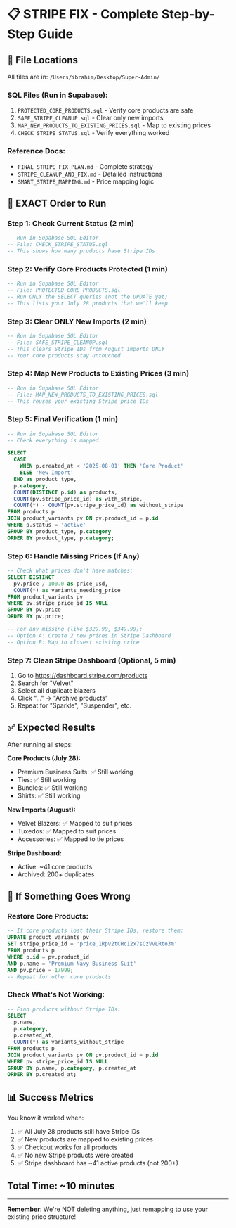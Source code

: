 # 📋 STRIPE FIX - Complete Step-by-Step Guide

## 📁 File Locations

All files are in: `/Users/ibrahim/Desktop/Super-Admin/`

### SQL Files (Run in Supabase):
1. `PROTECTED_CORE_PRODUCTS.sql` - Verify core products are safe
2. `SAFE_STRIPE_CLEANUP.sql` - Clear only new imports
3. `MAP_NEW_PRODUCTS_TO_EXISTING_PRICES.sql` - Map to existing prices
4. `CHECK_STRIPE_STATUS.sql` - Verify everything worked

### Reference Docs:
- `FINAL_STRIPE_FIX_PLAN.md` - Complete strategy
- `STRIPE_CLEANUP_AND_FIX.md` - Detailed instructions
- `SMART_STRIPE_MAPPING.md` - Price mapping logic

## 🎯 EXACT Order to Run

### Step 1: Check Current Status (2 min)
```sql
-- Run in Supabase SQL Editor
-- File: CHECK_STRIPE_STATUS.sql
-- This shows how many products have Stripe IDs
```

### Step 2: Verify Core Products Protected (1 min)
```sql
-- Run in Supabase SQL Editor
-- File: PROTECTED_CORE_PRODUCTS.sql
-- Run ONLY the SELECT queries (not the UPDATE yet)
-- This lists your July 28 products that we'll keep
```

### Step 3: Clear ONLY New Imports (2 min)
```sql
-- Run in Supabase SQL Editor
-- File: SAFE_STRIPE_CLEANUP.sql
-- This clears Stripe IDs from August imports ONLY
-- Your core products stay untouched
```

### Step 4: Map New Products to Existing Prices (3 min)
```sql
-- Run in Supabase SQL Editor
-- File: MAP_NEW_PRODUCTS_TO_EXISTING_PRICES.sql
-- This reuses your existing Stripe price IDs
```

### Step 5: Final Verification (1 min)
```sql
-- Run in Supabase SQL Editor
-- Check everything is mapped:

SELECT 
  CASE 
    WHEN p.created_at < '2025-08-01' THEN 'Core Product'
    ELSE 'New Import'
  END as product_type,
  p.category,
  COUNT(DISTINCT p.id) as products,
  COUNT(pv.stripe_price_id) as with_stripe,
  COUNT(*) - COUNT(pv.stripe_price_id) as without_stripe
FROM products p
JOIN product_variants pv ON pv.product_id = p.id
WHERE p.status = 'active'
GROUP BY product_type, p.category
ORDER BY product_type, p.category;
```

### Step 6: Handle Missing Prices (If Any)
```sql
-- Check what prices don't have matches:
SELECT DISTINCT
  pv.price / 100.0 as price_usd,
  COUNT(*) as variants_needing_price
FROM product_variants pv
WHERE pv.stripe_price_id IS NULL
GROUP BY pv.price
ORDER BY pv.price;

-- For any missing (like $329.99, $349.99):
-- Option A: Create 2 new prices in Stripe Dashboard
-- Option B: Map to closest existing price
```

### Step 7: Clean Stripe Dashboard (Optional, 5 min)
1. Go to https://dashboard.stripe.com/products
2. Search for "Velvet"
3. Select all duplicate blazers
4. Click "..." → "Archive products"
5. Repeat for "Sparkle", "Suspender", etc.

## ✅ Expected Results

After running all steps:

**Core Products (July 28):**
- Premium Business Suits: ✅ Still working
- Ties: ✅ Still working
- Bundles: ✅ Still working
- Shirts: ✅ Still working

**New Imports (August):**
- Velvet Blazers: ✅ Mapped to suit prices
- Tuxedos: ✅ Mapped to suit prices
- Accessories: ✅ Mapped to tie prices

**Stripe Dashboard:**
- Active: ~41 core products
- Archived: 200+ duplicates

## 🚨 If Something Goes Wrong

### Restore Core Products:
```sql
-- If core products lost their Stripe IDs, restore them:
UPDATE product_variants pv
SET stripe_price_id = 'price_1Rpv2tCHc12x7sCzVvLRto3m'
FROM products p
WHERE p.id = pv.product_id
AND p.name = 'Premium Navy Business Suit'
AND pv.price = 17999;
-- Repeat for other core products
```

### Check What's Not Working:
```sql
-- Find products without Stripe IDs:
SELECT 
  p.name,
  p.category,
  p.created_at,
  COUNT(*) as variants_without_stripe
FROM products p
JOIN product_variants pv ON pv.product_id = p.id
WHERE pv.stripe_price_id IS NULL
GROUP BY p.name, p.category, p.created_at
ORDER BY p.created_at;
```

## 📊 Success Metrics

You know it worked when:
1. ✅ All July 28 products still have Stripe IDs
2. ✅ New products are mapped to existing prices
3. ✅ Checkout works for all products
4. ✅ No new Stripe products were created
5. ✅ Stripe dashboard has ~41 active products (not 200+)

## Total Time: ~10 minutes

---

**Remember**: We're NOT deleting anything, just remapping to use your existing price structure!
